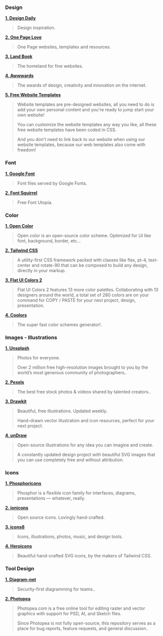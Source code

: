 ### Design

**[1. Design Daily](https://www.uidesigndaily.com/)**

> Design inspiration.

**[2. One Page Love](https://onepagelove.com/)**

> One Page websites, templates and resources.

**[3. Land Book](https://land-book.com/)**

> The homeland for fine websites.

**[4. Awwwards](https://www.awwwards.com/)**

> The awards of design, creativity and innovation on the internet.

**[5. Free Website Templates](https://freewebsitetemplates.com/)**

> Website templates are pre-designed websites, all you need to do is add your own personal content and you're ready to jump start your own website!
>
> You can customize the website templates any way you like, all these free website templates have been coded in CSS.
>
> And you don't need to link back to our website when using our website templates, because our web templates also come with freedom!

### Font

**[1. Google Font](https://fonts.google.com/)**

> Font files served by Google Fonts.

**[2. Font Squirrel](https://www.fontsquirrel.com/)**

> Free Font Utopia.

### Color

**[1. Open Color](https://yeun.github.io/open-color/)**

> Open color is an open-source color scheme. Optimized for UI like font, background, border, etc...

**[2. Tailwind CSS](https://tailwindcss.com/)**

> A utility-first CSS framework packed with classes like flex, pt-4, text-center and rotate-90 that can be composed to build any design, directly in your markup.

**[3. Flat UI Colors 2](https://flatuicolors.com/)**

> Flat UI Colors 2 features 13 more color palettes. Collaborating with 13 designers around the world, a total set of 280 colors are on your command for COPY / PASTE for your next project, design, presentation.

**[4. Coolors](https://coolors.co/)**

> The super fast color schemes generator!.

### Images - Illustrations

**[1. Unsplash](https://unsplash.com/)**

> Photos for everyone.
>
> Over 2 million free high-resolution images brought to you by the world’s most generous community of photographers..

**[2. Pexels](https://www.pexels.com/)**

> The best free stock photos & videos shared by talented creators..

**[3. Drawkit](https://www.drawkit.io/)**

> Beautiful, free illustrations. Updated weekly.
>
> Hand-drawn vector illustration and icon resources, perfect for your next project.

**[4. unDraw](https://undraw.co/)**

> Open-source illustrations for any idea you can imagine and create.
>
> A constantly updated design project with beautiful SVG images that you can use completely free and without attribution.

### Icons

**[1. Phosphoricons](https://phosphoricons.com/)**

> Phosphor is a flexible icon family for interfaces, diagrams, presentations — whatever, really.

**[2. ionicons](https://ionic.io/ionicons)**

> Open source icons. Lovingly hand-crafted.

**[3. icons8](https://icons8.com/)**

> Icons, illustrations, photos, music, and design tools.

**[4. Heroicons](https://heroicons.com/)**

> Beautiful hand-crafted SVG icons, by the makers of Tailwind CSS.

### Tool Design

**[1. Diagram-net](https://www.diagrams.net/)**

> Security-first diagramming for teams..

**[2. Photopea](https://www.photopea.com/)**

> Photopea.com is a free online tool for editing raster and vector graphics with support for PSD, AI, and Sketch files.
>
> Since Photopea is not fully open-source, this repository serves as a place for bug reports, feature requests, and general discussion..